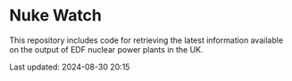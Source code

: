 # Nuke Watch

This repository includes code for retrieving the latest information available on the output of EDF nuclear power plants in the UK.

Last updated: 2024-08-30 20:15